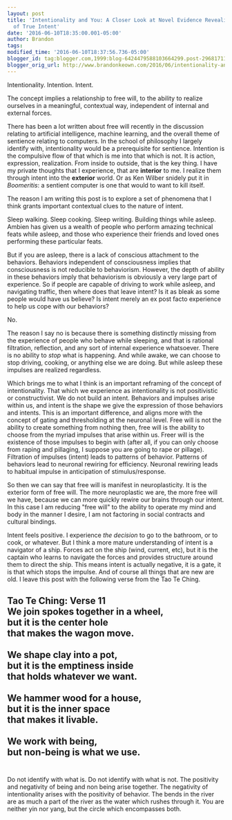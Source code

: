 ```yaml
---
layout: post
title: 'Intentionality and You: A Closer Look at Novel Evidence Revealing the Existence
  of True Intent'
date: '2016-06-10T18:35:00.001-05:00'
author: Brandon
tags:
modified_time: '2016-06-10T18:37:56.736-05:00'
blogger_id: tag:blogger.com,1999:blog-6424479588103664299.post-2968171163215631614
blogger_orig_url: http://www.brandonkeown.com/2016/06/intentionality-and-you.html
---
```


Intentionality.  Intention.  Intent.

The concept implies a relationship to free will, to the ability to realize ourselves in a meaningful, contextual way, independent of internal and external forces.

There has been a lot written about free will recently in the discussion relating to artificial intelligence, machine learning, and the overall theme of sentience relating to computers.  In the school of philosophy I largely identify with, intentionality would be a prerequisite for sentience.  Intention is the compulsive flow of that which is me into that which is not.  It is action, expression, realization.  From inside to outside, that is the key thing.  I have my private thoughts that I experience, that are **interior** to me.  I realize them through intent into the **exterior** world.  Or as Ken Wilber snidely put it in *Boomeritis*: a sentient computer is one that would to want to kill itself.

The reason I am writing this post is to explore a set of phenomena that I think grants important contextual clues to the nature of intent.

Sleep walking.  Sleep cooking.  Sleep writing.  Building things while asleep.  Ambien has given us a wealth of people who perform amazing technical feats while asleep, and those who experience their friends and loved ones performing these particular feats.

But if you are asleep, there is a lack of conscious attachment to the behaviors.  Behaviors independent of consciousness implies that consciousness is not reducible to behaviorism.  However, the depth of ability in these behaviors imply that behaviorism is obviously a very large part of experience.  So if people are capable of driving to work while asleep, and navigating traffic, then where does that leave intent?  Is it as bleak as some people would have us believe?  Is intent merely an ex post facto experience to help us cope with our behaviors?

No.

The reason I say no is because there is something distinctly missing from the experience of people who behave while sleeping, and that is rational filtration, reflection, and any sort of internal experience whatsoever.  There is no ability to <i>stop</i> what is happening.  And while awake, we can choose to stop driving, cooking, or anything else we are doing.  But while asleep these impulses are realized regardless.

Which brings me to what I think is an important reframing of the concept of intentionality.  That which we experience as intentionality is not positivistic or constructivist.  We do not build an intent.  Behaviors and impulses arise within us, and intent is the shape we give the expression of those behaviors and intents.  This is an important difference, and aligns more with the concept of gating and thresholding at the neuronal level.  Free will is not the ability to create something from nothing then, free will is the ability to choose from the myriad impulses that arise within us.  Freer will is the existence of those impulses to begin with (after all, if you can only choose from raping and pillaging, I suppose you are going to rape or pillage).  Filtration of impulses (intent) leads to patterns of behavior.  Patterns of behaviors lead to neuronal rewiring for efficiency.  Neuronal rewiring leads to habitual impulse in anticipation of stimulus/response.

So then we can say that free will is manifest in neuroplasticity.  It is the exterior form of free will.  The more neuroplastic we are, the more free will we have, because we can more quickly rewire our brains through our intent.  In this case I am reducing "free will" to the ability to operate my mind and body in the manner I desire, I am not factoring in social contracts and cultural bindings.

Intent feels positive.  I experience <i>the decision</i> to go to the bathroom, or to cook, or whatever.  But I think a more mature understanding of intent is a navigator of a ship.  Forces act on the ship (wind, current, etc), but it is the captain who learns to navigate the forces and provides structure around them to direct the ship.  This means intent is actually negative, it is a gate, it is that which stops the impulse.  And of course all things that are new are old.  I leave this post with the following verse from the Tao Te Ching.

**Tao Te Ching: Verse 11**<br />
We join spokes together in a wheel,<br />
but it is the center hole<br />
that makes the wagon move.<br />
<br />
We shape clay into a pot,<br />
but it is the emptiness inside<br />
that holds whatever we want.<br />
<br />
We hammer wood for a house,<br />
but it is the inner space<br />
that makes it livable.<br />
<br />
We work with being,<br />
but non-being is what we use.<br />
<br />
---------------------------------------------

Do not identify with what is.  Do not identify with what is not.  The positivity and negativity of being and non being arise together.  The negativity of intentionality arises with the positivity of behavior.  The bends in the river are as much a part of the river as the water which rushes through it.  You are neither yin nor yang, but the circle which encompasses both.
